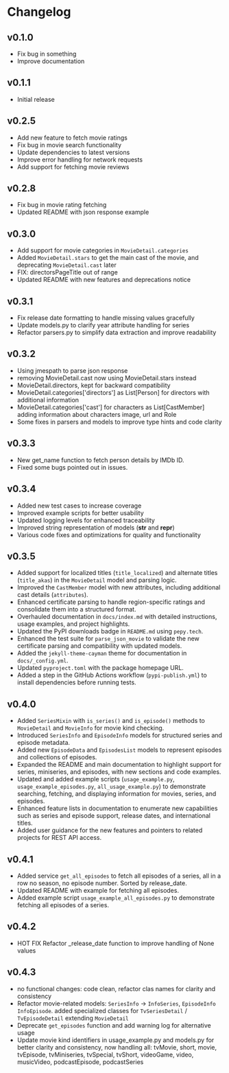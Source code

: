 # Changelog

## v0.1.0
- Fix bug in something
- Improve documentation

## v0.1.1
- Initial release

## v0.2.5
- Add new feature to fetch movie ratings
- Fix bug in movie search functionality
- Update dependencies to latest versions
- Improve error handling for network requests
- Add support for fetching movie reviews

## v0.2.8
- Fix bug in movie rating fetching
- Updated README with json response example

## v0.3.0
- Add support for movie categories in `MovieDetail.categories`
- Added `MovieDetail.stars` to get the main cast of the movie, and deprecating `MovieDetail.cast` later
- FIX: directorsPageTitle out of range
- Updated README with new features and deprecations notice

## v0.3.1
- Fix release date formatting to handle missing values gracefully
- Update models.py to clarify year attribute handling for series
- Refactor parsers.py to simplify data extraction and improve readability

## v0.3.2
- Using jmespath to parse json response 
- removing MovieDetail.cast now using MovieDetail.stars instead
- MovieDetail.directors, kept for backward compatibility 
- MovieDetail.categories['directors'] as List[Person] for directors with additional information
- MovieDetail.categories['cast'] for characters as List[CastMember] adding information about characters image, url and Role
- Some fixes in parsers and models to improve type hints and code clarity

## v0.3.3
- New get_name function to fetch person details by IMDb ID.
- Fixed some bugs pointed out in issues.

## v0.3.4
- Added new test cases to increase coverage
- Improved example scripts for better usability
- Updated logging levels for enhanced traceability
- Improved string representation of models (__str__ and __repr__)
- Various code fixes and optimizations for quality and functionality

## v0.3.5
- Added support for localized titles (`title_localized`) and alternate titles (`title_akas`) in the `MovieDetail` model and parsing logic.
- Improved the `CastMember` model with new attributes, including additional cast details (`attributes`).
- Enhanced certificate parsing to handle region-specific ratings and consolidate them into a structured format.
- Overhauled documentation in `docs/index.md` with detailed instructions, usage examples, and project highlights.
- Updated the PyPI downloads badge in `README.md` using `pepy.tech`.
- Enhanced the test suite for `parse_json_movie` to validate the new certificate parsing and compatibility with updated models.
- Added the `jekyll-theme-cayman` theme for documentation in `docs/_config.yml`.
- Updated `pyproject.toml` with the package homepage URL.
- Added a step in the GitHub Actions workflow (`pypi-publish.yml`) to install dependencies before running tests.

## v0.4.0
- Added `SeriesMixin` with `is_series()` and `is_episode()` methods to `MovieDetail` and `MovieInfo` for movie kind checking.
- Introduced `SeriesInfo` and `EpisodeInfo` models for structured series and episode metadata.
- Added new `EpisodeData` and `EpisodesList` models to represent episodes and collections of episodes.
- Expanded the README and main documentation to highlight support for series, miniseries, and episodes, with new sections and code examples.
- Updated and added example scripts (`usage_example.py`, `usage_example_episodes.py`, `all_usage_example.py`) to demonstrate searching, fetching, and displaying information for movies, series, and episodes.
- Enhanced feature lists in documentation to enumerate new capabilities such as series and episode support, release dates, and international titles.
- Added user guidance for the new features and pointers to related projects for REST API access.

## v0.4.1
- Added service `get_all_episodes` to fetch all episodes of a series, all in a row no season, no episode number. Sorted by release_date.
- Updated README with example for fetching all episodes.
- Added example script `usage_example_all_episodes.py` to demonstrate fetching all episodes of a series.

## v0.4.2
- HOT FIX Refactor _release_date function to improve handling of None values

## v0.4.3
- no functional changes: code clean, refactor clas names for clarity and consistency
- Refactor movie-related models: `SeriesInfo` -> `InfoSeries`, `EpisodeInfo` `InfoEpisode`. added specialized classes for `TvSeriesDetail` / `TvEpisodeDetail` extending `MovieDetail`
- Deprecate `get_episodes` function and add warning log for alternative usage
- Update movie kind identifiers in usage_example.py and models.py for better clarity and consistency, now handling all: tvMovie, short, movie, tvEpisode, tvMiniseries, tvSpecial, tvShort, videoGame, video, musicVideo, podcastEpisode, podcastSeries